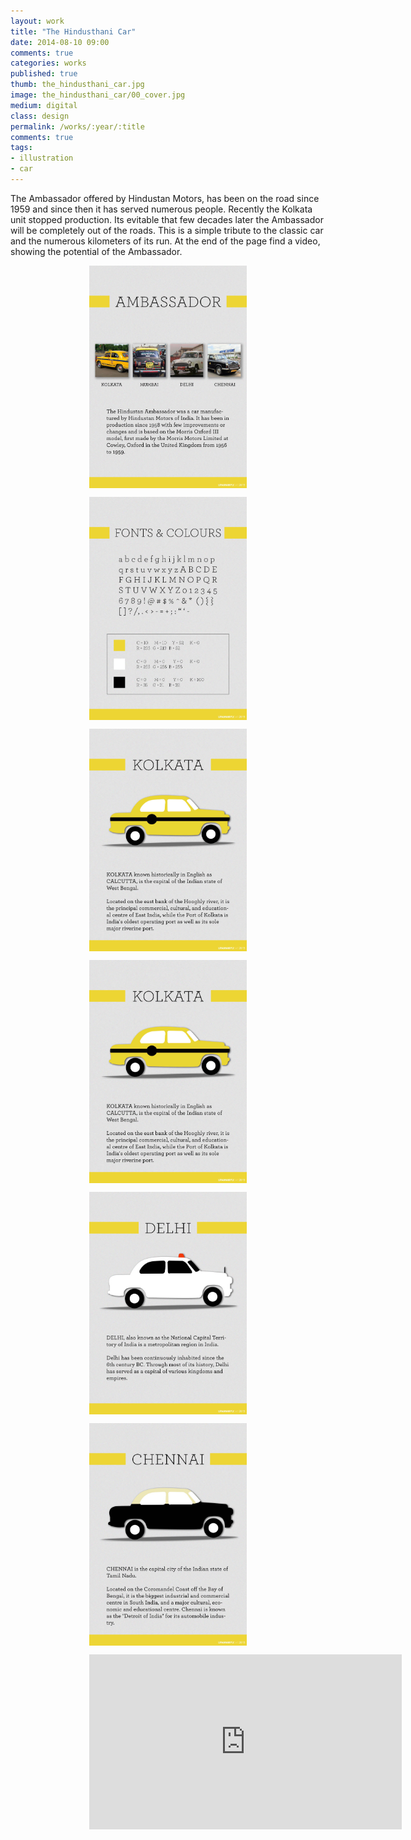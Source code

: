 ```yaml
---
layout: work
title: "The Hindusthani Car"
date: 2014-08-10 09:00
comments: true
categories: works
published: true
thumb: the_hindusthani_car.jpg
image: the_hindusthani_car/00_cover.jpg
medium: digital
class: design
permalink: /works/:year/:title
comments: true
tags:
- illustration
- car
---
```


<p>The Ambassador offered by Hindustan Motors, has been on the road since 1959 and since then it has served numerous people.
Recently the Kolkata unit stopped production. Its evitable that few decades later the Ambassador will be completely out of the roads.
This is a simple tribute to the classic car and the numerous kilometers of its run.
At the end of the page find a video, showing the potential of the Ambassador.</p>

<p><img src="/images/works/the_hindusthani_car/01_inspiration.jpg" style="display: block;margin-left: auto;margin-right: auto;width: 50%;"/></p>

<p><img src="/images/works/the_hindusthani_car/02_fonts_&_colours.jpg" style="display: block;margin-left: auto;margin-right: auto;width: 50%;"/></p>

<p><img src="/images/works/the_hindusthani_car/03_kolkata.jpg" style="display: block;margin-left: auto;margin-right: auto;width: 50%;"/></p>

<p><img src="/images/works/the_hindusthani_car/03_kolkata.jpg" style="display: block;margin-left: auto;margin-right: auto;width: 50%;"/></p>

<p><img src="/images/works/the_hindusthani_car/05_delhi.jpg" style="display: block;margin-left: auto;margin-right: auto;width: 50%;"/></p>

<p><img src="/images/works/the_hindusthani_car/06_chennai.jpg" style="display: block;margin-left: auto;margin-right: auto;width: 50%;"/></p>

<p style="display: block;margin-left: auto;margin-right: auto;width: 50%;"><iframe src="https://player.vimeo.com/video/88763903?color=f0ec00&title=0&byline=0&portrait=0" width="500" height="280" frameborder="0" webkitallowfullscreen mozallowfullscreen allowfullscreen></iframe></p>